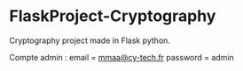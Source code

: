 # FlaskProject-Cryptography
Cryptography project made in Flask python.

Compte admin :
email = mmaa@cy-tech.fr
password = admin

